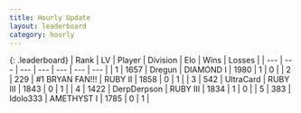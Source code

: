 ```yaml
---
title: Hourly Update
layout: leaderboard
category: hourly
---
```


{: .leaderboard}
| Rank | LV | Player | Division | Elo | Wins | Losses |
| --- | --- | --- | --- | --- | --- | --- |
| <span data-change="6">1</span> | 1657 | <span title="ID: 337810">Dregun</span> | DIAMOND I | <span data-change="-368">1980</span> | <span data-change="-158">1</span> | <span data-change="-52">0</span> |
| <span data-change="38">2</span> | 229 | <span title="ID: 756342">#1 BRYAN FAN!!!</span> | RUBY II | <span data-change="-351">1858</span> | <span data-change="-206">0</span> | <span data-change="-110">1</span> |
| <span data-change="62">3</span> | 542 | <span title="ID: 747471">UltraCard</span> | RUBY III | <span data-change="-355">1843</span> | <span data-change="-164">0</span> | <span data-change="-169">1</span> |
| <span data-change="111">4</span> | 1422 | <span title="ID: 29091">DerpDerpson</span> | RUBY III | <span data-change="-286">1834</span> | <span data-change="-95">1</span> | <span data-change="-90">0</span> |
| <span data-change="116">5</span> | 383 | <span title="ID: 362068">Idolo333</span> | AMETHYST I | <span data-change="-329">1785</span> | <span data-change="-66">0</span> | <span data-change="-50">1</span> |